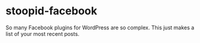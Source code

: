 stoopid-facebook
================

So many Facebook plugins for WordPress are so complex. This just makes a list of your most recent posts.

